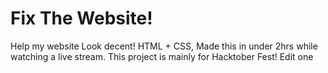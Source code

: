 # Fix The Website!
Help my website Look decent! HTML + CSS, Made this in under 2hrs while watching a live stream. This project is mainly for Hacktober Fest!
Edit one
